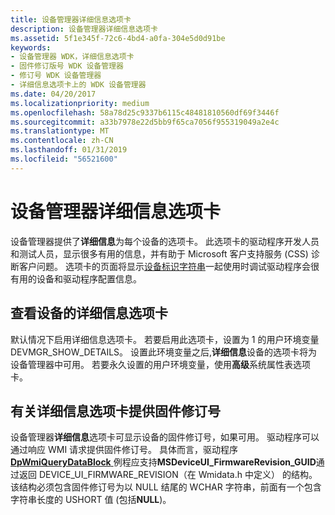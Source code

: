 ```yaml
---
title: 设备管理器详细信息选项卡
description: 设备管理器详细信息选项卡
ms.assetid: 5f1e345f-72c6-4bd4-a0fa-304e5d0d91be
keywords:
- 设备管理器 WDK，详细信息选项卡
- 固件修订版号 WDK 设备管理器
- 修订号 WDK 设备管理器
- 详细信息选项卡上的 WDK 设备管理器
ms.date: 04/20/2017
ms.localizationpriority: medium
ms.openlocfilehash: 58a78d25c9337b6115c48481810560df69f3446f
ms.sourcegitcommit: a33b7978e22d5bb9f65ca7056f955319049a2e4c
ms.translationtype: MT
ms.contentlocale: zh-CN
ms.lasthandoff: 01/31/2019
ms.locfileid: "56521600"
---
```

# <a name="device-manager-details-tab"></a>设备管理器详细信息选项卡

设备管理器提供了**详细信息**为每个设备的选项卡。 此选项卡的驱动程序开发人员和测试人员，显示很多有用的信息，并有助于 Microsoft 客户支持服务 (CSS) 诊断客户问题。 选项卡的页面将显示[设备标识字符串](device-identification-strings.md)一起使用时调试驱动程序会很有用的设备和驱动程序配置信息。

## <a name="viewing-a-devices-details-tab"></a>查看设备的详细信息选项卡

默认情况下启用详细信息选项卡。 若要启用此选项卡，设置为 1 的用户环境变量 DEVMGR_SHOW_DETAILS。 设置此环境变量之后,**详细信息**设备的选项卡将为设备管理器中可用。 若要永久设置的用户环境变量，使用**高级**系统属性表选项卡。

## <a name="providing-firmware-revision-numbers-for-the-details-tab"></a>有关详细信息选项卡提供固件修订号

设备管理器**详细信息**选项卡可显示设备的固件修订号，如果可用。 驱动程序可以通过响应 WMI 请求提供固件修订号。 具体而言，驱动程序[ **DpWmiQueryDataBlock** ](https://docs.microsoft.com/windows-hardware/drivers/ddi/content/wmilib/nc-wmilib-wmi_query_datablock_callback)例程应支持**MSDeviceUI_FirmwareRevision_GUID**通过返回 DEVICE_UI_FIRMWARE_REVISION（在 Wmidata.h 中定义） 的结构。 该结构必须包含固件修订号为以 NULL 结尾的 WCHAR 字符串，前面有一个包含字符串长度的 USHORT 值 (包括**NULL**)。
